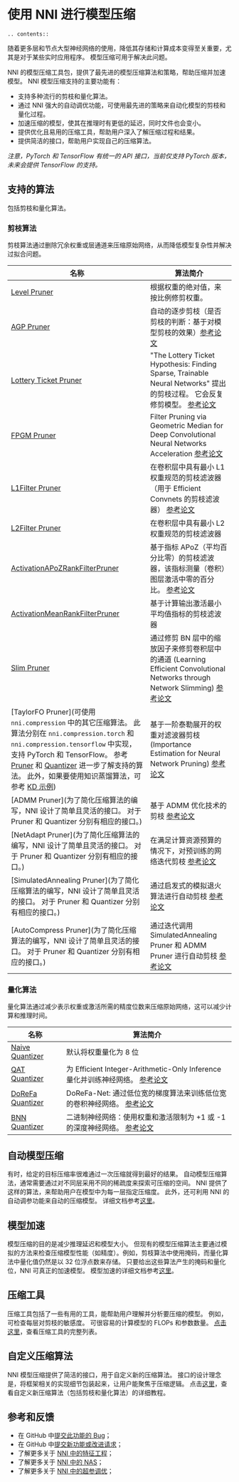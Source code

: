 # 使用 NNI 进行模型压缩

```eval_rst
.. contents::
```

随着更多层和节点大型神经网络的使用，降低其存储和计算成本变得至关重要，尤其是对于某些实时应用程序。 模型压缩可用于解决此问题。

NNI 的模型压缩工具包，提供了最先进的模型压缩算法和策略，帮助压缩并加速模型。 NNI 模型压缩支持的主要功能有：

* 支持多种流行的剪枝和量化算法。
* 通过 NNI 强大的自动调优功能，可使用最先进的策略来自动化模型的剪枝和量化过程。
* 加速压缩的模型，使其在推理时有更低的延迟，同时文件也会变小。
* 提供优化且易用的压缩工具，帮助用户深入了解压缩过程和结果。
* 提供简洁的接口，帮助用户实现自己的压缩算法。

*注意，PyTorch 和 TensorFlow 有统一的 API 接口，当前仅支持 PyTorch 版本，未来会提供 TensorFlow 的支持。*


## 支持的算法

包括剪枝和量化算法。

### 剪枝算法

剪枝算法通过删除冗余权重或层通道来压缩原始网络，从而降低模型复杂性并解决过拟合问题。

| 名称                                                                                                                                                                                                                                                                                                                                          | 算法简介                                                                                                                                          |
| ------------------------------------------------------------------------------------------------------------------------------------------------------------------------------------------------------------------------------------------------------------------------------------------------------------------------------------------- | --------------------------------------------------------------------------------------------------------------------------------------------- |
| [Level Pruner](./Pruner.md#level-pruner)                                                                                                                                                                                                                                                                                                    | 根据权重的绝对值，来按比例修剪权重。                                                                                                                            |
| [AGP Pruner](./Pruner.md#agp-pruner)                                                                                                                                                                                                                                                                                                        | 自动的逐步剪枝（是否剪枝的判断：基于对模型剪枝的效果）[参考论文](https://arxiv.org/abs/1710.01878)                                                                           |
| [Lottery Ticket Pruner](./Pruner.md#agp-pruner)                                                                                                                                                                                                                                                                                             | "The Lottery Ticket Hypothesis: Finding Sparse, Trainable Neural Networks" 提出的剪枝过程。 它会反复修剪模型。 [参考论文](https://arxiv.org/abs/1803.03635)        |
| [FPGM Pruner](./Pruner.md#fpgm-pruner)                                                                                                                                                                                                                                                                                                      | Filter Pruning via Geometric Median for Deep Convolutional Neural Networks Acceleration [参考论文](https://arxiv.org/pdf/1811.00250.pdf)          |
| [L1Filter Pruner](./Pruner.md#l1filter-pruner)                                                                                                                                                                                                                                                                                              | 在卷积层中具有最小 L1 权重规范的剪枝滤波器（用于 Efficient Convnets 的剪枝滤波器） [参考论文](https://arxiv.org/abs/1608.08710)                                                |
| [L2Filter Pruner](./Pruner.md#l2filter-pruner)                                                                                                                                                                                                                                                                                              | 在卷积层中具有最小 L2 权重规范的剪枝滤波器                                                                                                                       |
| [ActivationAPoZRankFilterPruner](./Pruner.md#ActivationAPoZRankFilterPruner)                                                                                                                                                                                                                                                                | 基于指标 APoZ（平均百分比零）的剪枝滤波器，该指标测量（卷积）图层激活中零的百分比。 [参考论文](https://arxiv.org/abs/1607.03250)                                                         |
| [ActivationMeanRankFilterPruner](./Pruner.md#ActivationMeanRankFilterPruner)                                                                                                                                                                                                                                                                | 基于计算输出激活最小平均值指标的剪枝滤波器                                                                                                                         |
| [Slim Pruner](./Pruner.md#slim-pruner)                                                                                                                                                                                                                                                                                                      | 通过修剪 BN 层中的缩放因子来修剪卷积层中的通道 (Learning Efficient Convolutional Networks through Network Slimming) [参考论文](https://arxiv.org/abs/1708.06519)       |
| [TaylorFO Pruner](可使用 <code>nni.compression</code> 中的其它压缩算法。 此算法分别在 <code>nni.compression.torch</code> 和 <code>nni.compression.tensorflow</code> 中实现，支持 PyTorch 和 TensorFlow。 参考 <a href="./Pruner.md">Pruner</a> 和 <a href="./Quantizer.md">Quantizer</a> 进一步了解支持的算法。 此外，如果要使用知识蒸馏算法，可参考 <a href="../TrialExample/KDExample.md">KD 示例</a>) | 基于一阶泰勒展开的权重对滤波器剪枝 (Importance Estimation for Neural Network Pruning) [参考论文](http://jankautz.com/publications/Importance4NNPruning_CVPR19.pdf) |
| [ADMM Pruner](为了简化压缩算法的编写，NNI 设计了简单且灵活的接口。 对于 Pruner 和 Quantizer 分别有相应的接口。)                                                                                                                                                                                                                                                                 | 基于 ADMM 优化技术的剪枝 [参考论文](https://arxiv.org/abs/1804.03294)                                                                                      |
| [NetAdapt Pruner](为了简化压缩算法的编写，NNI 设计了简单且灵活的接口。 对于 Pruner 和 Quantizer 分别有相应的接口。)                                                                                                                                                                                                                                                             | 在满足计算资源预算的情况下，对预训练的网络迭代剪枝 [参考论文](https://arxiv.org/abs/1804.03230)                                                                            |
| [SimulatedAnnealing Pruner](为了简化压缩算法的编写，NNI 设计了简单且灵活的接口。 对于 Pruner 和 Quantizer 分别有相应的接口。)                                                                                                                                                                                                                                                   | 通过启发式的模拟退火算法进行自动剪枝 [参考论文](https://arxiv.org/abs/1907.03141)                                                                                   |
| [AutoCompress Pruner](为了简化压缩算法的编写，NNI 设计了简单且灵活的接口。 对于 Pruner 和 Quantizer 分别有相应的接口。)                                                                                                                                                                                                                                                         | 通过迭代调用 SimulatedAnnealing Pruner 和 ADMM Pruner 进行自动剪枝 [参考论文](https://arxiv.org/abs/1907.03141)                                                |


### 量化算法

量化算法通过减少表示权重或激活所需的精度位数来压缩原始网络，这可以减少计算和推理时间。

| 名称                                                  | 算法简介                                                                                                                                                                       |
| --------------------------------------------------- | -------------------------------------------------------------------------------------------------------------------------------------------------------------------------- |
| [Naive Quantizer](./Quantizer.md#naive-quantizer)   | 默认将权重量化为 8 位                                                                                                                                                               |
| [QAT Quantizer](./Quantizer.md#qat-quantizer)       | 为 Efficient Integer-Arithmetic-Only Inference 量化并训练神经网络。 [参考论文](http://openaccess.thecvf.com/content_cvpr_2018/papers/Jacob_Quantization_and_Training_CVPR_2018_paper.pdf) |
| [DoReFa Quantizer](./Quantizer.md#dorefa-quantizer) | DoReFa-Net: 通过低位宽的梯度算法来训练低位宽的卷积神经网络。 [参考论文](https://arxiv.org/abs/1606.06160)                                                                                              |
| [BNN Quantizer](./Quantizer.md#BNN-Quantizer)       | 二进制神经网络：使用权重和激活限制为 +1 或 -1 的深度神经网络。 [参考论文](https://arxiv.org/abs/1602.02830)                                                                                               |

## 自动模型压缩

有时，给定的目标压缩率很难通过一次压缩就得到最好的结果。 自动模型压缩算法，通常需要通过对不同层采用不同的稀疏度来探索可压缩的空间。 NNI 提供了这样的算法，来帮助用户在模型中为每一层指定压缩度。 此外，还可利用 NNI 的自动调参功能来自动的压缩模型。 详细文档参考[这里](./AutoCompression.md)。

## 模型加速

模型压缩的目的是减少推理延迟和模型大小。 但现有的模型压缩算法主要通过模拟的方法来检查压缩模型性能（如精度）。例如，剪枝算法中使用掩码，而量化算法中量化值仍然是以 32 位浮点数来存储。 只要给出这些算法产生的掩码和量化位，NNI 可真正的加速模型。 模型加速的详细文档参考[这里](./ModelSpeedup.md)。

## 压缩工具

压缩工具包括了一些有用的工具，能帮助用户理解并分析要压缩的模型。 例如，可检查每层对剪枝的敏感度。 可很容易的计算模型的 FLOPs 和参数数量。 [点击这里](./CompressionUtils.md)，查看压缩工具的完整列表。

## 自定义压缩算法

NNI 模型压缩提供了简洁的接口，用于自定义新的压缩算法。 接口的设计理念是，将框架相关的实现细节包装起来，让用户能聚焦于压缩逻辑。 点击[这里](./Framework.md)，查看自定义新压缩算法（包括剪枝和量化算法）的详细教程。

## 参考和反馈
* 在 GitHub 中[提交此功能的 Bug](https://github.com/microsoft/nni/issues/new?template=bug-report.md)；
* 在 GitHub 中[提交新功能或改进请求](https://github.com/microsoft/nni/issues/new?template=enhancement.md)；
* 了解更多关于 [NNI 中的特征工程](../FeatureEngineering/Overview.md)；
* 了解更多关于 [NNI 中的 NAS](../NAS/Overview.md)；
* 了解更多关于 [NNI 中的超参调优](../Tuner/BuiltinTuner.md)；
